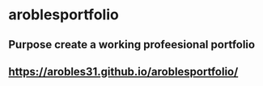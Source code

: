 # aroblesportfolio

## Purpose create a working profeesional portfolio

## https://arobles31.github.io/aroblesportfolio/
